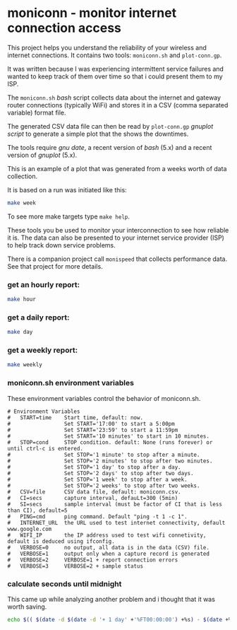 # moniconn - monitor internet connection access

This project helps you understand the reliability of your wireless and
internet connections. It contains two tools: `moniconn.sh` and
`plot-conn.gp`.

It was written because I was experiencing intermittent service failures
and wanted to keep track of them over time so that i could present
them to my ISP.

The `moniconn.sh` _bash_ script collects data about the internet and
gateway router connections (typically WiFi) and stores it in a CSV
(comma separated variable) format file.

The generated CSV data file can then be read by `plot-conn.gp`
_gnuplot script_ to generate a simple plot that the shows the
downtimes.

The tools require _gnu date_, a recent version of _bash_ (5.x)
and a recent version of _gnuplot_ (5.x).

This is an example of a plot that was generated from a weeks worth of
data collection.

It is based on a run was initiated like this:

```bash
make week
```

To see more make targets type `make help`.

These tools you be used to monitor your interconnection
to see how reliable it is. The data can also be presented
to your internet service provider (ISP) to help track
down service problems.

There is a companion project call `monispeed` that collects
performance data. See that project for more details.

### get an hourly report:

```bash
make hour
```

### get a daily report:

```bash
make day
```

### get a weekly report:

```bash
make weekly
```

### moniconn.sh environment variables
These environment variables control the behavior of moniconn.sh.
```
# Environment Variables
#   START=time    Start time, default: now.
#                 Set START='17:00' to start a 5:00pm
#                 Set START='23:59' to start a 11:59pm
#                 Set START='10 minutes' to start in 10 minutes.
#   STOP=cond     STOP condition. default: None (runs forever) or until ctrl-c is entered.
#                 Set STOP='1 minute' to stop after a minute.
#                 Set STOP='2 minutes' to stop after two minutes.
#                 Set STOP='1 day' to stop after a day.
#                 Set STOP='2 days' to stop after two days.
#                 Set STOP='1 week' to stop after a week.
#                 Set STOP='2 weeks' to stop after two weeks.
#   CSV=file      CSV data file, default: moniconn.csv.
#   CI=secs       capture interval, defauLt=300 (5min)
#   SI=secs       sample interval (must be factor of CI that is less than CI), default=5
#   PING=cmd      ping command. Default "ping -t 1 -c 1".
#   INTERNET_URL  the URL used to test internet connectivity, default www.google.com
#   WIFI_IP       the IP address used to test wifi connetivity, default is deduced using ifconfig.
#   VERBOSE=0     no output, all data is in the data (CSV) file.
#   VERBOSE=1     output only when a capture record is generated
#   VERBOSE=2     VERBOSE=1 + report connection errors
#   VERBOSE=3     VERBOSE=2 + sample status
```

### calculate seconds until midnight
This came up while analyzing another problem and i thought that it was worth saving.
```bash
echo $(( $(date -d $(date -d '+ 1 day' +'%FT00:00:00') +%s) - $(date +%s) ))
```
